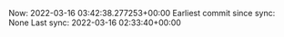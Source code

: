 Now: 2022-03-16 03:42:38.277253+00:00 Earliest commit since sync: None Last sync: 2022-03-16 02:33:40+00:00
